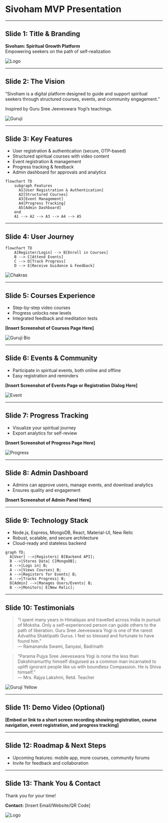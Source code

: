 # Sivoham MVP Presentation

---

## Slide 1: Title & Branding

**Sivoham: Spiritual Growth Platform**  
Empowering seekers on the path of self-realization

![Logo](../public/images/SKS_Logo_4K-1.png)

---

## Slide 2: The Vision

“Sivoham is a digital platform designed to guide and support spiritual seekers through structured courses, events, and community engagement.”

Inspired by Guru Sree Jeeveswara Yogi’s teachings.

![Guruji](../public/images/guruji_about.png)

---

## Slide 3: Key Features

- User registration & authentication (secure, OTP-based)
- Structured spiritual courses with video content
- Event registration & management
- Progress tracking & feedback
- Admin dashboard for approvals and analytics

```mermaid
flowchart TD
    subgraph Features
      A1[User Registration & Authentication]
      A2[Structured Courses]
      A3[Event Management]
      A4[Progress Tracking]
      A5[Admin Dashboard]
    end
    A1 --> A2 --> A3 --> A4 --> A5
```

---

## Slide 4: User Journey

```mermaid
flowchart TD
    A[Register/Login] --> B[Enroll in Courses]
    B --> C[Attend Events]
    C --> D[Track Progress]
    D --> E[Receive Guidance & Feedback]
```

![Chakras](../public/images/chakras.png)

---

## Slide 5: Courses Experience

- Step-by-step video courses
- Progress unlocks new levels
- Integrated feedback and meditation tests

**[Insert Screenshot of Courses Page Here]**

![Guruji Bio](../public/images/guruji_bio.jpg)

---

## Slide 6: Events & Community

- Participate in spiritual events, both online and offline
- Easy registration and reminders

**[Insert Screenshot of Events Page or Registration Dialog Here]**

![Event](../public/images/events/maha_sivaratri_1.jpg)

---

## Slide 7: Progress Tracking

- Visualize your spiritual journey
- Export analytics for self-review

**[Insert Screenshot of Progress Page Here]**

![Progress](../public/images/IMG-20220731-WA0000.jpg)

---

## Slide 8: Admin Dashboard

- Admins can approve users, manage events, and download analytics
- Ensures quality and engagement

**[Insert Screenshot of Admin Panel Here]**

---

## Slide 9: Technology Stack

- Node.js, Express, MongoDB, React, Material-UI, New Relic
- Robust, scalable, and secure architecture
- Cloud-ready and stateless backend

```mermaid
graph TD;
  A[User] -->|Registers| B[Backend API];
  B -->|Stores Data| C[MongoDB];
  A -->|Logs in| B;
  A -->|Views Courses| B;
  A -->|Registers for Events| B;
  A -->|Tracks Progress| B;
  D[Admin] -->|Manages Users/Events| B;
  B -->|Monitors| E[New Relic];
```

---

## Slide 10: Testimonials

> “I spent many years in Himalayas and travelled across India in pursuit of Moksha. Only a self-experienced person can guide others to the path of liberation. Guru Sree Jeeveswara Yogi is one of the rarest Advaitha Shaktipath Gurus. I feel so blessed and fortunate to have found him.”  
> — Ramananda Swami, Sanyasi, Badrinath

> “Parama Pujya Sree Jeeveswara Yogi is none the less than Dakshinamurthy himself disguised as a common man incarnated to uplift ignorant people like us with boundless Compassion. He is Shiva himself.”  
> — Mrs. Rajya Lakshmi, Retd. Teacher

![Guruji Yellow](../public/images/Guruji_yellow.jpg)

---

## Slide 11: Demo Video (Optional)

**[Embed or link to a short screen recording showing registration, course navigation, event registration, and progress tracking]**

---

## Slide 12: Roadmap & Next Steps

- Upcoming features: mobile app, more courses, community forums
- Invite for feedback and collaboration

---

## Slide 13: Thank You & Contact

Thank you for your time!

**Contact:** [Insert Email/Website/QR Code]

![Logo](../public/images/SKS_Logo_4K-1.png) 